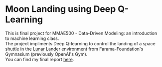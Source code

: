 # Moon Landing using Deep Q-Learning
This is final project for MMAE500 - Data-Driven Modeling: an introduction to machine learning class.
<br/>
The project impliments Deep Q-learning to control the landing of a space shuttle in the [Lunar Lander](https://gymnasium.farama.org/environments/box2d/lunar_lander/) environment from Farama-Foundation's Gymnasium (previously OpenAI's Gym).
<br/>
You can find my final report [here](MMEA500_ProjectReport.pdf).